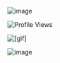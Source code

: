![image](https://i.postimg.cc/yx6VXQ9f/ztkewc.png)

![Profile Views](https://komarev.com/ghpvc/?username=Oosawa-Aya&color=green)

![[gif]](https://i.pinimg.com/originals/de/51/df/de51dfc6909804f8bafe721825894a21.gif)


![image](https://i.postimg.cc/kGj7jQv7/7pk2up.png)
